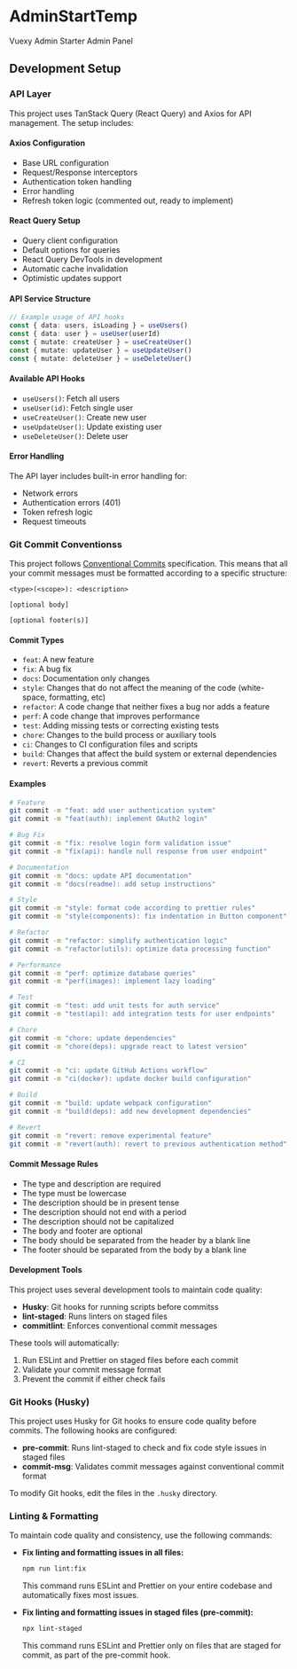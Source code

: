 # AdminStartTemp

Vuexy Admin Starter Admin Panel

## Development Setup

### API Layer

This project uses TanStack Query (React Query) and Axios for API management. The setup includes:

#### Axios Configuration

- Base URL configuration
- Request/Response interceptors
- Authentication token handling
- Error handling
- Refresh token logic (commented out, ready to implement)

#### React Query Setup

- Query client configuration
- Default options for queries
- React Query DevTools in development
- Automatic cache invalidation
- Optimistic updates support

#### API Service Structure

```typescript
// Example usage of API hooks
const { data: users, isLoading } = useUsers()
const { data: user } = useUser(userId)
const { mutate: createUser } = useCreateUser()
const { mutate: updateUser } = useUpdateUser()
const { mutate: deleteUser } = useDeleteUser()
```

#### Available API Hooks

- `useUsers()`: Fetch all users
- `useUser(id)`: Fetch single user
- `useCreateUser()`: Create new user
- `useUpdateUser()`: Update existing user
- `useDeleteUser()`: Delete user

#### Error Handling

The API layer includes built-in error handling for:

- Network errors
- Authentication errors (401)
- Token refresh logic
- Request timeouts

### Git Commit Conventionss

This project follows [Conventional Commits](https://www.conventionalcommits.org/) specification. This means that all your commit messages must be formatted according to a specific structure:

```
<type>(<scope>): <description>

[optional body]

[optional footer(s)]
```

#### Commit Types

- `feat`: A new feature
- `fix`: A bug fix
- `docs`: Documentation only changes
- `style`: Changes that do not affect the meaning of the code (white-space, formatting, etc)
- `refactor`: A code change that neither fixes a bug nor adds a feature
- `perf`: A code change that improves performance
- `test`: Adding missing tests or correcting existing tests
- `chore`: Changes to the build process or auxiliary tools
- `ci`: Changes to CI configuration files and scripts
- `build`: Changes that affect the build system or external dependencies
- `revert`: Reverts a previous commit

#### Examples

```bash
# Feature
git commit -m "feat: add user authentication system"
git commit -m "feat(auth): implement OAuth2 login"

# Bug Fix
git commit -m "fix: resolve login form validation issue"
git commit -m "fix(api): handle null response from user endpoint"

# Documentation
git commit -m "docs: update API documentation"
git commit -m "docs(readme): add setup instructions"

# Style
git commit -m "style: format code according to prettier rules"
git commit -m "style(components): fix indentation in Button component"

# Refactor
git commit -m "refactor: simplify authentication logic"
git commit -m "refactor(utils): optimize data processing function"

# Performance
git commit -m "perf: optimize database queries"
git commit -m "perf(images): implement lazy loading"

# Test
git commit -m "test: add unit tests for auth service"
git commit -m "test(api): add integration tests for user endpoints"

# Chore
git commit -m "chore: update dependencies"
git commit -m "chore(deps): upgrade react to latest version"

# CI
git commit -m "ci: update GitHub Actions workflow"
git commit -m "ci(docker): update docker build configuration"

# Build
git commit -m "build: update webpack configuration"
git commit -m "build(deps): add new development dependencies"

# Revert
git commit -m "revert: remove experimental feature"
git commit -m "revert(auth): revert to previous authentication method"
```

#### Commit Message Rules

- The type and description are required
- The type must be lowercase
- The description should be in present tense
- The description should not end with a period
- The description should not be capitalized
- The body and footer are optional
- The body should be separated from the header by a blank line
- The footer should be separated from the body by a blank line

#### Development Tools

This project uses several development tools to maintain code quality:

- **Husky**: Git hooks for running scripts before commitss
- **lint-staged**: Runs linters on staged files
- **commitlint**: Enforces conventional commit messages

These tools will automatically:

1. Run ESLint and Prettier on staged files before each commit
2. Validate your commit message format
3. Prevent the commit if either check fails

### Git Hooks (Husky)

This project uses Husky for Git hooks to ensure code quality before commits. The following hooks are configured:

- **pre-commit**: Runs lint-staged to check and fix code style issues in staged files
- **commit-msg**: Validates commit messages against conventional commit format

To modify Git hooks, edit the files in the `.husky` directory.

### Linting & Formatting

To maintain code quality and consistency, use the following commands:

- **Fix linting and formatting issues in all files:**

  ```bash
  npm run lint:fix
  ```

  This command runs ESLint and Prettier on your entire codebase and automatically fixes most issues.

- **Fix linting and formatting issues in staged files (pre-commit):**
  ```bash
  npx lint-staged
  ```
  This command runs ESLint and Prettier only on files that are staged for commit, as part of the pre-commit hook.
